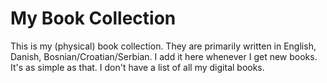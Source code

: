 # My Book Collection
This is my (physical) book collection. They are primarily written in English, Danish, Bosnian/Croatian/Serbian. I add it here whenever I get new books. It's as simple as that. I don't have a list of all my digital books. 
